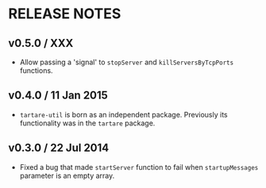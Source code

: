 # RELEASE NOTES

## v0.5.0 / XXX
* Allow passing a 'signal' to `stopServer` and `killServersByTcpPorts` functions.


## v0.4.0 / 11 Jan 2015
* `tartare-util` is born as an independent package. Previously its functionality was in the `tartare` package.

## v0.3.0 / 22 Jul 2014
* Fixed a bug that made `startServer` function to fail when `startupMessages` parameter is an empty array.
